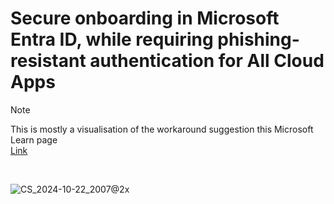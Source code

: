# Secure onboarding in Microsoft Entra ID, while requiring phishing-resistant authentication for All Cloud Apps

> [!NOTE]
> This is mostly a visualisation of the workaround suggestion this Microsoft Learn page<br>
> [Link](https://learn.microsoft.com/en-us/entra/identity/authentication/how-to-support-authenticator-passkey#workarounds-for-an-authentication-strength-conditional-access-policy-loop)
<br>

![CS_2024-10-22_2007@2x](https://github.com/user-attachments/assets/a00c943c-c77b-4226-ac61-7242c30e6748)



